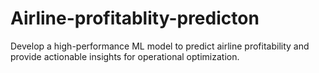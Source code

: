 # Airline-profitablity-predicton
Develop a high-performance ML model to predict airline profitability and provide actionable insights for operational optimization.
